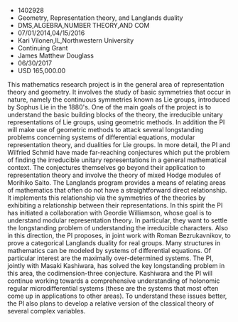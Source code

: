 
* 1402928
* Geometry, Representation theory, and Langlands duality
* DMS,ALGEBRA,NUMBER THEORY,AND COM
* 07/01/2014,04/15/2016
* Kari Vilonen,IL,Northwestern University
* Continuing Grant
* James Matthew Douglass
* 06/30/2017
* USD 165,000.00

This mathematics research project is in the general area of representation
theory and geometry. It involves the study of basic symmetries that occur in
nature, namely the continuous symmetries known as Lie groups, introduced by
Sophus Lie in the 1880's. One of the main goals of the project is to understand
the basic building blocks of the theory, the irreducible unitary representations
of Lie groups, using geometric methods. In addition the PI will make use of
geometric methods to attack several longstanding problems concerning systems of
differential equations, modular representation theory, and dualities for Lie
groups. In more detail, the PI and Wilfried Schmid have made far-reaching
conjectures which put the problem of finding the irreducible unitary
representations in a general mathematical context. The conjectures themselves go
beyond their application to representation theory and involve the theory of
mixed Hodge modules of Morihiko Saito. The Langlands program provides a means of
relating areas of mathematics that often do not have a straightforward direct
relationship. It implements this relationship via the symmetries of the theories
by exhibiting a relationship between their representations. In this spirit the
PI has initiated a collaboration with Geordie Williamson, whose goal is to
understand modular representation theory. In particular, they want to settle the
longstanding problem of understanding the irreducible characters. Also in this
direction, the PI proposes, in joint work with Roman Bezrukavnikov, to prove a
categorical Langlands duality for real groups. Many structures in mathematics
can be modeled by systems of differential equations. Of particular interest are
the maximally over-determined systems. The PI, jointly with Masaki Kashiwara,
has solved the key longstanding problem in this area, the codimension-three
conjecture. Kashiwara and the PI will continue working towards a comprehensive
understanding of holonomic regular microdifferential systems (these are the
systems that most often come up in applications to other areas). To understand
these issues better, the PI also plans to develop a relative version of the
classical theory of several complex variables.
